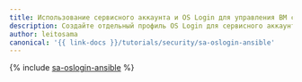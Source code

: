 ```yaml
---
title: Использование сервисного аккаунта и OS Login для управления ВМ с помощью Ansible
description: Создайте отдельный профиль OS Login для сервисного аккаунта, чтобы управлять виртуальными машинами с помощью Ansible.
author: leitosama
canonical: '{{ link-docs }}/tutorials/security/sa-oslogin-ansible'
---
```


{% include [sa-oslogin-ansible](../../_tutorials/security/sa-oslogin-ansible.md) %}